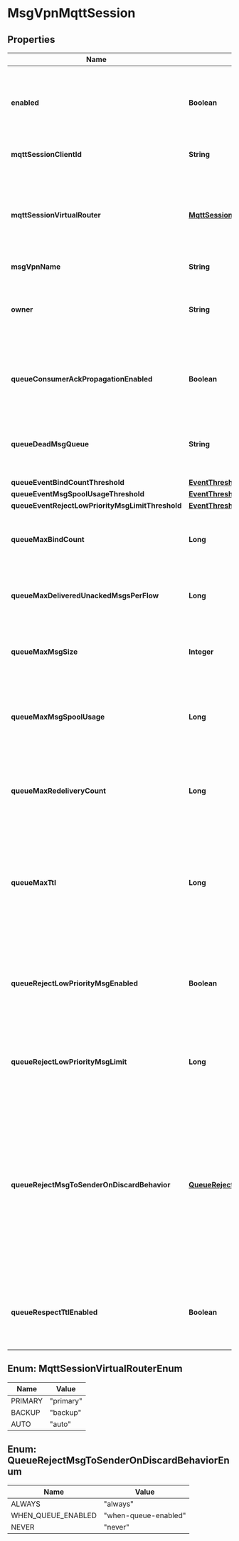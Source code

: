 

# MsgVpnMqttSession


## Properties

| Name | Type | Description | Notes |
|------------ | ------------- | ------------- | -------------|
|**enabled** | **Boolean** | Enable or disable the MQTT Session. When disabled, the client is disconnected, new messages matching QoS 0 subscriptions are discarded, and new messages matching QoS 1 subscriptions are stored for future delivery. Changes to this attribute are synchronized to HA mates and replication sites via config-sync. The default value is &#x60;false&#x60;. |  [optional] |
|**mqttSessionClientId** | **String** | The Client ID of the MQTT Session, which corresponds to the ClientId provided in the MQTT CONNECT packet. |  [optional] |
|**mqttSessionVirtualRouter** | [**MqttSessionVirtualRouterEnum**](#MqttSessionVirtualRouterEnum) | The virtual router of the MQTT Session. The allowed values and their meaning are:  &lt;pre&gt; \&quot;primary\&quot; - The MQTT Session belongs to the primary virtual router. \&quot;backup\&quot; - The MQTT Session belongs to the backup virtual router. \&quot;auto\&quot; - The MQTT Session is automatically assigned a virtual router at creation, depending on the broker&#39;s active-standby role. &lt;/pre&gt;  |  [optional] |
|**msgVpnName** | **String** | The name of the Message VPN. |  [optional] |
|**owner** | **String** | The owner of the MQTT Session. For externally-created sessions this defaults to the Client Username of the connecting client. For management-created sessions this defaults to empty. Changes to this attribute are synchronized to HA mates and replication sites via config-sync. The default value is &#x60;\&quot;\&quot;&#x60;. |  [optional] |
|**queueConsumerAckPropagationEnabled** | **Boolean** | Enable or disable the propagation of consumer acknowledgements (ACKs) received on the active replication Message VPN to the standby replication Message VPN. Changes to this attribute are synchronized to HA mates and replication sites via config-sync. The default value is &#x60;true&#x60;. Available since 2.14. |  [optional] |
|**queueDeadMsgQueue** | **String** | The name of the Dead Message Queue (DMQ) used by the MQTT Session Queue. Changes to this attribute are synchronized to HA mates and replication sites via config-sync. The default value is &#x60;\&quot;#DEAD_MSG_QUEUE\&quot;&#x60;. Available since 2.14. |  [optional] |
|**queueEventBindCountThreshold** | [**EventThreshold**](EventThreshold.md) |  |  [optional] |
|**queueEventMsgSpoolUsageThreshold** | [**EventThreshold**](EventThreshold.md) |  |  [optional] |
|**queueEventRejectLowPriorityMsgLimitThreshold** | [**EventThreshold**](EventThreshold.md) |  |  [optional] |
|**queueMaxBindCount** | **Long** | The maximum number of consumer flows that can bind to the MQTT Session Queue. Changes to this attribute are synchronized to HA mates and replication sites via config-sync. The default value is &#x60;1000&#x60;. Available since 2.14. |  [optional] |
|**queueMaxDeliveredUnackedMsgsPerFlow** | **Long** | The maximum number of messages delivered but not acknowledged per flow for the MQTT Session Queue. Changes to this attribute are synchronized to HA mates and replication sites via config-sync. The default value is &#x60;10000&#x60;. Available since 2.14. |  [optional] |
|**queueMaxMsgSize** | **Integer** | The maximum message size allowed in the MQTT Session Queue, in bytes (B). Changes to this attribute are synchronized to HA mates and replication sites via config-sync. The default value is &#x60;10000000&#x60;. Available since 2.14. |  [optional] |
|**queueMaxMsgSpoolUsage** | **Long** | The maximum message spool usage allowed by the MQTT Session Queue, in megabytes (MB). A value of 0 only allows spooling of the last message received and disables quota checking. Changes to this attribute are synchronized to HA mates and replication sites via config-sync. The default value is &#x60;5000&#x60;. Available since 2.14. |  [optional] |
|**queueMaxRedeliveryCount** | **Long** | The maximum number of times the MQTT Session Queue will attempt redelivery of a message prior to it being discarded or moved to the DMQ. A value of 0 means to retry forever. Changes to this attribute are synchronized to HA mates and replication sites via config-sync. The default value is &#x60;0&#x60;. Available since 2.14. |  [optional] |
|**queueMaxTtl** | **Long** | The maximum time in seconds a message can stay in the MQTT Session Queue when &#x60;queueRespectTtlEnabled&#x60; is &#x60;\&quot;true\&quot;&#x60;. A message expires when the lesser of the sender assigned time-to-live (TTL) in the message and the &#x60;queueMaxTtl&#x60; configured for the MQTT Session Queue, is exceeded. A value of 0 disables expiry. Changes to this attribute are synchronized to HA mates and replication sites via config-sync. The default value is &#x60;0&#x60;. Available since 2.14. |  [optional] |
|**queueRejectLowPriorityMsgEnabled** | **Boolean** | Enable or disable the checking of low priority messages against the &#x60;queueRejectLowPriorityMsgLimit&#x60;. This may only be enabled if &#x60;queueRejectMsgToSenderOnDiscardBehavior&#x60; does not have a value of &#x60;\&quot;never\&quot;&#x60;. Changes to this attribute are synchronized to HA mates and replication sites via config-sync. The default value is &#x60;false&#x60;. Available since 2.14. |  [optional] |
|**queueRejectLowPriorityMsgLimit** | **Long** | The number of messages of any priority in the MQTT Session Queue above which low priority messages are not admitted but higher priority messages are allowed. Changes to this attribute are synchronized to HA mates and replication sites via config-sync. The default value is &#x60;0&#x60;. Available since 2.14. |  [optional] |
|**queueRejectMsgToSenderOnDiscardBehavior** | [**QueueRejectMsgToSenderOnDiscardBehaviorEnum**](#QueueRejectMsgToSenderOnDiscardBehaviorEnum) | Determines when to return negative acknowledgements (NACKs) to sending clients on message discards. Note that NACKs cause the message to not be delivered to any destination and Transacted Session commits to fail. Changes to this attribute are synchronized to HA mates and replication sites via config-sync. The default value is &#x60;\&quot;when-queue-enabled\&quot;&#x60;. The allowed values and their meaning are:  &lt;pre&gt; \&quot;always\&quot; - Always return a negative acknowledgment (NACK) to the sending client on message discard. \&quot;when-queue-enabled\&quot; - Only return a negative acknowledgment (NACK) to the sending client on message discard when the Queue is enabled. \&quot;never\&quot; - Never return a negative acknowledgment (NACK) to the sending client on message discard. &lt;/pre&gt;  Available since 2.14. |  [optional] |
|**queueRespectTtlEnabled** | **Boolean** | Enable or disable the respecting of the time-to-live (TTL) for messages in the MQTT Session Queue. When enabled, expired messages are discarded or moved to the DMQ. Changes to this attribute are synchronized to HA mates and replication sites via config-sync. The default value is &#x60;false&#x60;. Available since 2.14. |  [optional] |



## Enum: MqttSessionVirtualRouterEnum

| Name | Value |
|---- | -----|
| PRIMARY | &quot;primary&quot; |
| BACKUP | &quot;backup&quot; |
| AUTO | &quot;auto&quot; |



## Enum: QueueRejectMsgToSenderOnDiscardBehaviorEnum

| Name | Value |
|---- | -----|
| ALWAYS | &quot;always&quot; |
| WHEN_QUEUE_ENABLED | &quot;when-queue-enabled&quot; |
| NEVER | &quot;never&quot; |



